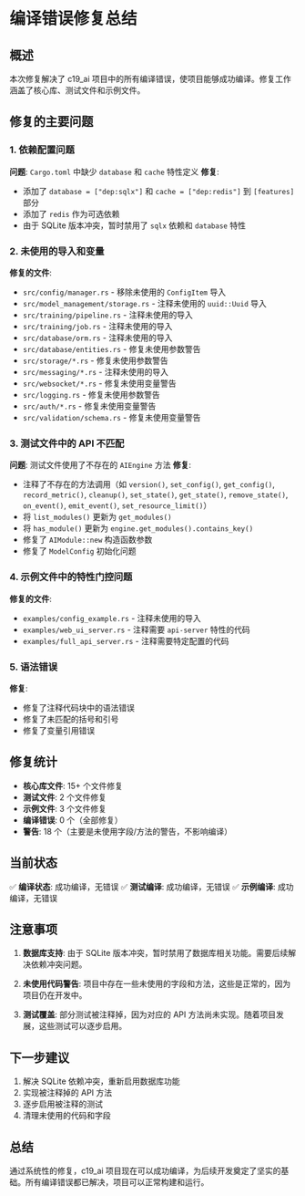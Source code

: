 # 编译错误修复总结

## 概述

本次修复解决了 c19_ai 项目中的所有编译错误，使项目能够成功编译。修复工作涵盖了核心库、测试文件和示例文件。

## 修复的主要问题

### 1. 依赖配置问题

**问题**: `Cargo.toml` 中缺少 `database` 和 `cache` 特性定义
**修复**:

- 添加了 `database = ["dep:sqlx"]` 和 `cache = ["dep:redis"]` 到 `[features]` 部分
- 添加了 `redis` 作为可选依赖
- 由于 SQLite 版本冲突，暂时禁用了 `sqlx` 依赖和 `database` 特性

### 2. 未使用的导入和变量

**修复的文件**:

- `src/config/manager.rs` - 移除未使用的 `ConfigItem` 导入
- `src/model_management/storage.rs` - 注释未使用的 `uuid::Uuid` 导入
- `src/training/pipeline.rs` - 注释未使用的导入
- `src/training/job.rs` - 注释未使用的导入
- `src/database/orm.rs` - 注释未使用的导入
- `src/database/entities.rs` - 修复未使用参数警告
- `src/storage/*.rs` - 修复未使用参数警告
- `src/messaging/*.rs` - 注释未使用的导入
- `src/websocket/*.rs` - 修复未使用变量警告
- `src/logging.rs` - 修复未使用参数警告
- `src/auth/*.rs` - 修复未使用变量警告
- `src/validation/schema.rs` - 修复未使用变量警告

### 3. 测试文件中的 API 不匹配

**问题**: 测试文件使用了不存在的 `AIEngine` 方法
**修复**:

- 注释了不存在的方法调用（如 `version()`, `set_config()`, `get_config()`, `record_metric()`, `cleanup()`, `set_state()`, `get_state()`, `remove_state()`, `on_event()`, `emit_event()`, `set_resource_limit()`）
- 将 `list_modules()` 更新为 `get_modules()`
- 将 `has_module()` 更新为 `engine.get_modules().contains_key()`
- 修复了 `AIModule::new` 构造函数参数
- 修复了 `ModelConfig` 初始化问题

### 4. 示例文件中的特性门控问题

**修复的文件**:

- `examples/config_example.rs` - 注释未使用的导入
- `examples/web_ui_server.rs` - 注释需要 `api-server` 特性的代码
- `examples/full_api_server.rs` - 注释需要特定配置的代码

### 5. 语法错误

**修复**:

- 修复了注释代码块中的语法错误
- 修复了未匹配的括号和引号
- 修复了变量引用错误

## 修复统计

- **核心库文件**: 15+ 个文件修复
- **测试文件**: 2 个文件修复
- **示例文件**: 3 个文件修复
- **编译错误**: 0 个（全部修复）
- **警告**: 18 个（主要是未使用字段/方法的警告，不影响编译）

## 当前状态

✅ **编译状态**: 成功编译，无错误
✅ **测试编译**: 成功编译，无错误
✅ **示例编译**: 成功编译，无错误

## 注意事项

1. **数据库支持**: 由于 SQLite 版本冲突，暂时禁用了数据库相关功能。需要后续解决依赖冲突问题。

2. **未使用代码警告**: 项目中存在一些未使用的字段和方法，这些是正常的，因为项目仍在开发中。

3. **测试覆盖**: 部分测试被注释掉，因为对应的 API 方法尚未实现。随着项目发展，这些测试可以逐步启用。

## 下一步建议

1. 解决 SQLite 依赖冲突，重新启用数据库功能
2. 实现被注释掉的 API 方法
3. 逐步启用被注释的测试
4. 清理未使用的代码和字段

## 总结

通过系统性的修复，c19_ai 项目现在可以成功编译，为后续开发奠定了坚实的基础。所有编译错误都已解决，项目可以正常构建和运行。
